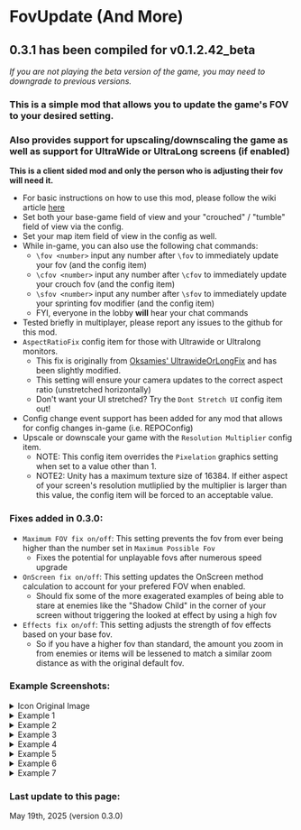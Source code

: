 # FovUpdate (And More)

## 0.3.1 has been compiled for v0.1.2.42_beta 
*If you are not playing the beta version of the game, you may need to downgrade to previous versions.*  

### This is a simple mod that allows you to update the game's FOV to your desired setting. 

### Also provides support for upscaling/downscaling the game as well as support for UltraWide or UltraLong screens (if enabled)

**This is a client sided mod and only the person who is adjusting their fov will need it.**  

- For basic instructions on how to use this mod, please follow the wiki article [here](https://thunderstore.io/c/repo/p/darmuh/FovUpdate/wiki/3169-how-do-i-change-the-fov/)
- Set both your base-game field of view and your "crouched" / "tumble" field of view via the config.
- Set your map item field of view in the config as well.
- While in-game, you can also use the following chat commands:
	- ``\fov <number>`` input any number after ``\fov`` to immediately update your fov (and the config item)
	- ``\cfov <number>`` input any number after ``\cfov`` to immediately update your crouch fov (and the config item)
	- ``\sfov <number>`` input any number after ``\sfov`` to immediately update your sprinting fov modifier (and the config item)
	- FYI, everyone in the lobby **will** hear your chat commands
- Tested briefly in multiplayer, please report any issues to the github for this mod.
- ``AspectRatioFix`` config item for those with Ultrawide or Ultralong monitors.
	- This fix is originally from [Oksamies' UltrawideOrLongFix](https://thunderstore.io/c/repo/p/Oksamies/UltrawideOrLongFix/) and has been slightly modified.
	- This setting will ensure your camera updates to the correct aspect ratio (unstretched horizontally)
	- Don't want your UI stretched? Try the ``Dont Stretch UI`` config item out!
- Config change event support has been added for any mod that allows for config changes in-game (i.e. REPOConfig)
- Upscale or downscale your game with the ``Resolution Multiplier`` config item.
	- NOTE: This config item overrides the ``Pixelation`` graphics setting when set to a value other than 1.
	- NOTE2: Unity has a maximum texture size of 16384. If either aspect of your screen's resolution mutliplied by the  multiplier is larger than this value, the config item will be forced to an acceptable value.

### Fixes added in 0.3.0:  
- ``Maximum FOV fix on/off``: This setting prevents the fov from ever being higher than the number set in ``Maximum Possible Fov``  
	- Fixes the potential for unplayable fovs after numerous speed upgrade  
- ``OnScreen fix on/off``: This setting updates the OnScreen method calculation to account for your prefered FOV when enabled.  
	- Should fix some of the more exagerated examples of being able to stare at enemies like the "Shadow Child" in the corner of your screen without triggering the looked at effect by using a high fov  
- ``Effects fix on/off``: This setting adjusts the strength of fov effects based on your base fov.  
	- So if you have a higher fov than standard, the amount you zoom in from enemies or items will be lessened to match a similar zoom distance as with the original default fov.  


### Example Screenshots:
<details>
<summary>Icon Original Image</summary>

![Original Icon Image](https://github.com/darmuh/FovUpdate/blob/master/Screenshots/iconog.jpg?raw=true)

</details>

<details>
<summary>Example 1</summary>

![Example 1](https://github.com/darmuh/FovUpdate/blob/master/Screenshots/example1.jpg?raw=true)

</details>

<details>
<summary>Example 2</summary>

![Example 2](https://github.com/darmuh/FovUpdate/blob/master/Screenshots/example2.jpg?raw=true)

</details>

<details>
<summary>Example 3</summary>

![Example 3](https://github.com/darmuh/FovUpdate/blob/master/Screenshots/example3.jpg?raw=true)

</details>

<details>
<summary>Example 4</summary>

![Example 4](https://github.com/darmuh/FovUpdate/blob/master/Screenshots/example4.jpg?raw=true)

</details>

<details>
<summary>Example 5</summary>

![Example 5](https://github.com/darmuh/FovUpdate/blob/master/Screenshots/example5.jpg?raw=true)

</details>

<details>
<summary>Example 6</summary>

![Example 6](https://github.com/darmuh/FovUpdate/blob/master/Screenshots/example6.jpg?raw=true)

</details>

<details>
<summary>Example 7</summary>

![Example 7](https://github.com/darmuh/FovUpdate/blob/master/Screenshots/example7.jpg?raw=true)

</details>


### Last update to this page:
May 19th, 2025 (version 0.3.0)  

